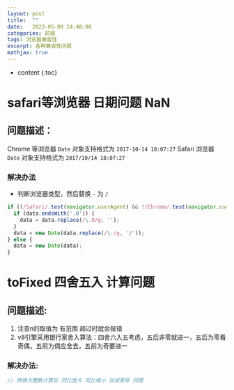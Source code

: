 ```yaml
---
layout: post
title:  ""
date:   2023-05-09 14:48:00
categories: 前端
tags: 浏览器兼容性
excerpt: 各种兼容性问题
mathjax: true
---
```


* content
{:toc}

# safari等浏览器 日期问题 NaN
## 问题描述：
Chrome 等浏览器 `Date` 对象支持格式为 `2017-10-14 18:07:27`
Safari 浏览器 `Date` 对象支持格式为 `2017/10/14 18:07:27`

### 解决办法
- 判断浏览器类型，然后替换 `-` 为 `/`
```js
if ((/Safari/.test(navigator.userAgent) && !/Chrome/.test(navigator.userAgent))) {
  if (data.endsWith('.0')) {
    data = data.replace(/\.0/g, '');
  }
  data = new Date(data.replace(/\-/g, '/'));
} else {
  data = new Date(data);
}
```

# toFixed 四舍五入 计算问题
## 问题描述:
1. 注意n的取值为 有范围 超过时就会报错
2. v8引擎采用银行家舍入算法：四舍六入五考虑，五后非零就进一，五后为零看奇偶，五前为偶应舍去，五前为奇要进一
### 解决办法:
```js
// 转换为整数计算后 同比放大 同比缩小 加减乘除 同理
```

